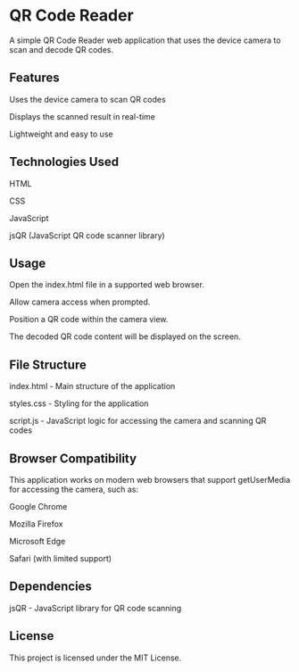 # QR Code Reader

A simple QR Code Reader web application that uses the device camera to scan and decode QR codes.

## Features

Uses the device camera to scan QR codes

Displays the scanned result in real-time

Lightweight and easy to use

## Technologies Used

HTML

CSS

JavaScript

jsQR (JavaScript QR code scanner library)

## Usage

Open the index.html file in a supported web browser.

Allow camera access when prompted.

Position a QR code within the camera view.

The decoded QR code content will be displayed on the screen.

## File Structure

index.html - Main structure of the application

styles.css - Styling for the application

script.js - JavaScript logic for accessing the camera and scanning QR codes

## Browser Compatibility

This application works on modern web browsers that support getUserMedia for accessing the camera, such as:

Google Chrome

Mozilla Firefox

Microsoft Edge

Safari (with limited support)

## Dependencies

jsQR - JavaScript library for QR code scanning

## License

This project is licensed under the MIT License.
